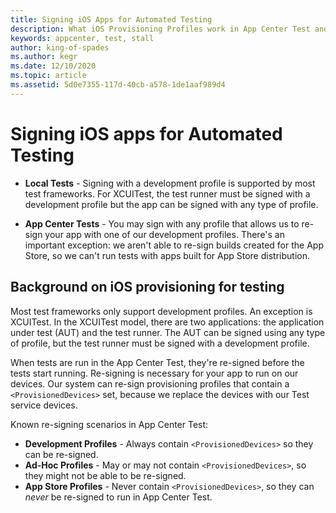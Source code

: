 ```yaml
---
title: Signing iOS Apps for Automated Testing
description: What iOS Provisioning Profiles work in App Center Test and locally?
keywords: appcenter, test, stall
author: king-of-spades
ms.author: kegr
ms.date: 12/10/2020
ms.topic: article
ms.assetid: 5d0e7355-117d-40cb-a578-1de1aaf989d4 
---
```


# Signing iOS apps for Automated Testing
   - **Local Tests** - Signing with a development profile is supported by most test frameworks. For XCUITest, the test runner must be signed with a development profile but the app can be signed with any type of profile.

   - **App Center Tests** - You may sign with any profile that allows us to re-sign your app with one of our development profiles. There's an important exception: we aren't able to re-sign builds created for the App Store, so we can't run tests with apps built for App Store distribution.
   
## Background on iOS provisioning for testing
Most test frameworks only support development profiles. An exception is XCUITest. In the XCUITest model, there are two applications: the application under test (AUT) and the test runner. The AUT can be signed using any type of profile, but the test runner must be signed with a development profile.

When tests are run in the App Center Test, they're re-signed before the tests start running. Re-signing is necessary for your app to run on our devices. Our system can re-sign provisioning profiles that contain a `<ProvisionedDevices>` set, because we replace the devices with our Test service devices.

Known re-signing scenarios in App Center Test: 
- **Development Profiles** - Always contain `<ProvisionedDevices>` so they can be re-signed. 
- **Ad-Hoc Profiles** - May or may not contain `<ProvisionedDevices>`, so they might not be able to be re-signed.
- **App Store Profiles** - Never contain `<ProvisionedDevices>`, so they can _never_ be re-signed to run in App Center Test.